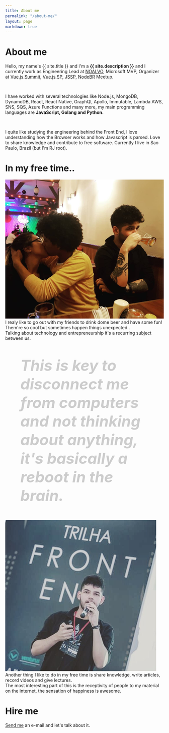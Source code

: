 ```yaml
---
title: About me
permalink: "/about-me/"
layout: page
markdown: true
---
```


# About me

Hello, my name's {{ site.title }} and I'm a **{{ site.description }}** and I currently work as Engineering Lead at [NOALVO](https://midianoalvo.com.br/), Microsoft MVP, Organizer at [Vue.js Summit](https://vuejssummit.com/), [Vue.js SP](https://www.meetup.com/VueJS-SP), [JSSP](https://www.meetup.com/Javascript-SP), [NodeBR](https://www.meetup.com/nodebr/) Meetup.

<br />

I have worked with several technologies like Node.js, MongoDB, DynamoDB, React, React Native, GraphQl, Apollo, Immutable, Lambda AWS, SNS, SQS, Azure Functions and many more, my main programming languages are **JavaScript, Golang and Python.**

<br />

I quite like studying the engineering behind the Front End, I love understanding how the Browser works and how Javascript is parsed. Love to share knowledge and contribute to free software. Currently I live in Sao Paulo, Brazil (but I'm RJ root).  

# In my free time..

<p class="content-image-left">
  <img src="/assets/img/vela.jpg">
    I realy like to go out with my friends to drink dome beer and have some fun! <br />
    Them're so cool but sometimes happen things unexpected.. <br />
    Talking about technology and entrepreneurship it's a recurring subject between us. 
</p>

<p style="margin: 3rem; color: #ccc; font-size: 3rem; font-weight: 700">
  <i>
    This is key to disconnect me from computers and not thinking about anything, it's basically a reboot in the brain.
  </i>
</p>

<p class="content-image-right">
  <img src="/assets/img/talk5.jpg">
    Another thing I like to do in my free time is share knowledge, write articles, record videos and give lectures. <br />
    The most interesting part of this is the receptivity of people to my material on the internet, the sensation of happiness is awesome.
</p>

# Hire me

<p style="width: 100%; text-align: left">
  <a href="mailto:hello@igorluiz.me">Send me</a>
  an e-mail and let's talk about it.
</p>
